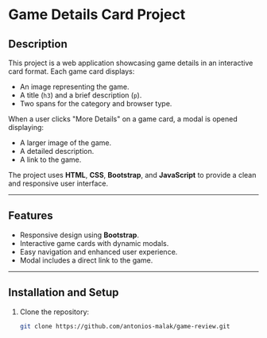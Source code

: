# Game Details Card Project

## Description

This project is a web application showcasing game details in an interactive card format. Each game card displays:
- An image representing the game.
- A title (`h3`) and a brief description (`p`).
- Two spans for the category and browser type.

When a user clicks "More Details" on a game card, a modal is opened displaying:
- A larger image of the game.
- A detailed description.
- A link to the game.

The project uses **HTML**, **CSS**, **Bootstrap**, and **JavaScript** to provide a clean and responsive user interface.

---

## Features

- Responsive design using **Bootstrap**.
- Interactive game cards with dynamic modals.
- Easy navigation and enhanced user experience.
- Modal includes a direct link to the game.

---


## Installation and Setup

1. Clone the repository:
   ```bash
   git clone https://github.com/antonios-malak/game-review.git
